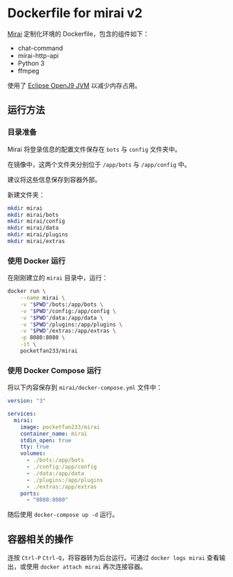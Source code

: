 # Dockerfile for mirai v2

[Mirai](https://github.com/mamoe/mirai) 定制化环境的 Dockerfile，包含的组件如下：

* chat-command
* mirai-http-api
* Python 3
* ffmpeg

使用了 [Eclipse OpenJ9 JVM](https://www.eclipse.org/openj9/) 以减少内存占用。

## 运行方法

### 目录准备

Mirai 将登录信息的配置文件保存在 `bots` 与 `config` 文件夹中。

在镜像中，这两个文件夹分别位于 `/app/bots` 与 `/app/config` 中。

建议将这些信息保存到容器外部。

新建文件夹：

```bash
mkdir mirai
mkdir mirai/bots
mkdir mirai/config
mkdir mirai/data
mkdir mirai/plugins
mkdir mirai/extras
```

### 使用 Docker 运行

在刚刚建立的 `mirai` 目录中，运行：

```bash
docker run \
    --name mirai \
    -v "$PWD"/bots:/app/bots \
    -v "$PWD"/config:/app/config \
    -v "$PWD"/data:/app/data \
    -v "$PWD"/plugins:/app/plugins \
    -v "$PWD"/extras:/app/extras \
    -p 8080:8080 \
    -it \
    pocketfan233/mirai
```

### 使用 Docker Compose 运行

将以下内容保存到 `mirai/docker-compose.yml` 文件中：

```yml
version: "3"

services:
  mirai:
    image: pocketfan233/mirai
    container_name: mirai
    stdin_open: true
    tty: true
    volumes:
      - ./bots:/app/bots
      - ./config:/app/config
      - ./data:/app/data
      - ./plugins:/app/plugins
      - ./extras:/app/extras
    ports:
      - "8080:8080"
```

随后使用 `docker-compose up -d` 运行。


## 容器相关的操作

连按 `Ctrl-P` `Ctrl-Q`，将容器转为后台运行。可通过 `docker logs mirai` 查看输出，或使用 `docker attach mirai` 再次连接容器。
